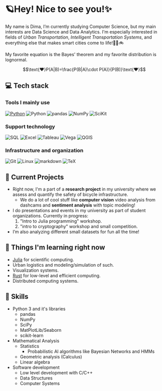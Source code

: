 # 🪐Hey! Nice to see you!✨
My name is Dima, I’m currently studying Computer Science, but my main interests are Data Science and Data Analytics. I'm especially interested in fields of _Urban Transportation_, _Intelligent Transportation Systems_, and everything else that makes smart cities come to life!🚆🚌🚲

My favorite equation is the Bayes' theorem and my favorite distribution is lognormal.

<div style="text-align: center;">
    
$$\text{❤️}P(A|B)=\frac{P(B|A)\cdot P(A)}{P(B)}\text{❤️}$$

</div>

<!-- TODO: Mre about me -->

## 💻 Tech stack

### Tools I mainly use

[![Python](https://img.shields.io/badge/Python-3776AB?style=for-the-badge&logo=python&logoColor=white)](https://google.com)
![Python](https://img.shields.io/badge/jupiter-F37626?style=for-the-badge&logo=jupyter&logoColor=white)
![pandas](https://img.shields.io/badge/Pandas-150458?style=for-the-badge&logo=pandas&logoColor=white)
![NumPy](https://img.shields.io/badge/NumPy-013243?style=for-the-badge&logo=numpy&logoColor=white)
![SciKit](https://img.shields.io/badge/Scikit%20Learn-F7931E?style=for-the-badge&logo=scikitlearn&logoColor=white)

### Support technology

![SQL](https://img.shields.io/badge/SQL-F37626?style=for-the-badge&logo=sql&logoColor=white)
![Excel](https://img.shields.io/badge/excel-007C3C?style=for-the-badge&logo=&logoColor=white)
![Tableau](https://img.shields.io/badge/Tableau-00A1E0?style=for-the-badge&logo=salesforce&logoColor=white)
![Vega](https://img.shields.io/badge/vega-2450B2?style=for-the-badge&logo=vega&logoColor=white)
![QGIS](https://img.shields.io/badge/Qgis-589632?style=for-the-badge&logo=qgis&logoColor=white)


### Infrastructure and organization

![Git](https://img.shields.io/badge/Git-F05032?style=for-the-badge&logo=git&logoColor=white)
![Linux](https://img.shields.io/badge/Linux-FCC624?style=for-the-badge&logo=linux&logoColor=black)
![markdown](https://img.shields.io/badge/Markdown-000000?style=for-the-badge&logo=markdown&logoColor=white)
![TeX](https://img.shields.io/badge/latex-008080?style=for-the-badge&logo=latex&logoColor=white)

<!-- TODO: Re-write all the stuff to be shorter -->
## 🧪 Current Projects 

- Right now, I'm a part of a **research project** in my university where we assess and quantify the safety of bicycle infrastructure.
    - We do a lot of cool stuff like **computer vision** video analysis from dashcams and **sentiment analysis** with topic modeling!
- I do presentations and events in my university as part of student organizations. Currently in progress:
    1. "Intro to Julia programming" workshop.
    2. "intro to cryptography" workshop and small competition.
- I’m also analyzing different small datasets for fun all the time!

## 📖 Things I'm learning right now
- [Julia](https://julialang.org) for scientific computing.
- Urban logistics and modeling/simulation of such.
- Visualization systems.
- [Rust](https://www.rust-lang.org) for low-level and efficient computing.
- Distributed computing systems.

## 💪 Skills 
- Python 3 and it's libraries
  - pandas
  - NumPy
  - SciPy
  - MatPlotLib/Seaborn
  - scikit-learn
- Mathematical Analysis
  - Statistics
      - Probabilistic AI algorithms like Bayesian Networks and HMMs
  - Geometric analysis (Calculus)
  - Linear algebra
- Software development
  - Low level development with C/C++
  - Data Structures
  - Computer Systems
